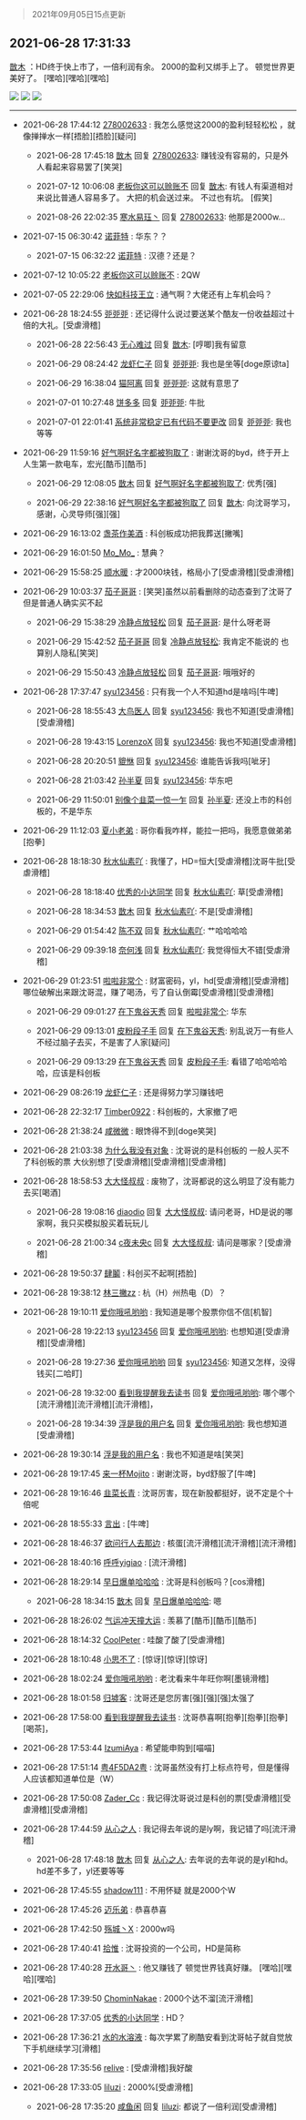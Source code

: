 > 2021年09月05日15点更新
<link rel="stylesheet" href="https://cdn.jsdelivr.net/gh/taotie6/sampleJSON@main/css/photo_show.css">


 ## 2021-06-28 17:31:33 

 [㪚木](https://www.coolapk.com/feed/28068219?shareKey=Njc1NzNhMGQzNzdiNjEzMTc4MTY~) ：HD终于快上市了，一倍利润有余。
2000的盈利又绑手上了。
顿觉世界更美好了。
[嘿哈][嘿哈][嘿哈] 

<div class="album">
<img class="img-item" src="http://image.coolapk.com/feed/2019/0509/12/1081091_5794_614@418x238.gif" />
<img class="img-item" src="http://image.coolapk.com/feed/2019/0321/17/1081091_1553161535_7781@351x218.gif" />
<img class="img-item" src="http://image.coolapk.com/feed/2018/1201/17/1081091_1543657546_6904@353x200.gif" />
</div>

 ------- 

- 2021-06-28 17:44:12 [278002633](uid=130056) : 我怎么感觉这2000的盈利轻轻松松 ，就像掸掸水一样[捂脸][捂脸][疑问] 

    - 2021-06-28 17:45:18 [㪚木](uid=1081091) 回复 [278002633](uid=130056): 赚钱没有容易的，只是外人看起来容易罢了[笑哭] 

    - 2021-07-12 10:06:08 [老板你这可以赊账不](uid=3114123) 回复 [㪚木](uid=1081091): 有钱人有渠道相对来说比普通人容易多了。 大把的机会送过来。 不过也有坑。 [假笑] 

    - 2021-08-26 22:02:35 [寒水易珏丶](uid=2501924) 回复 [278002633](uid=130056): 他那是2000w... 

- 2021-07-15 06:30:42 [诺菲特](uid=4154937) : 华东？？ 

    - 2021-07-15 06:32:22 [诺菲特](uid=4154937) : 汉德？还是？ 

- 2021-07-12 10:05:22 [老板你这可以赊账不](uid=3114123) : 2QW 

- 2021-07-05 22:29:06 [快如科技王立](uid=722590) : 通气啊？大佬还有上车机会吗？ 

- 2021-06-28 18:24:55 [戼戼戼](uid=4044548) : 还记得什么说过要送某个酷友一份收益超过十倍的大礼。[受虐滑稽] 

    - 2021-06-28 22:56:43 [无心难过](uid=3681127) 回复 [㪚木](uid=1081091): [哼唧]我有留意 

    - 2021-06-29 08:24:42 [龙虾仁子](uid=1496281) 回复 [戼戼戼](uid=4044548): 我也是坐等[doge原谅ta] 

    - 2021-06-29 16:38:04 [猫阿离](uid=491974) 回复 [戼戼戼](uid=4044548): 这就有意思了 

    - 2021-07-01 10:27:48 [饼多多](uid=3767934) 回复 [戼戼戼](uid=4044548): 牛批 

    - 2021-07-01 22:01:41 [系统非常稳定已有代码不要更改](uid=3262577) 回复 [戼戼戼](uid=4044548): 我也等等 

- 2021-06-29 11:59:16 [好气啊好名字都被狗取了](uid=1229616) : 谢谢沈哥的byd，终于开上人生第一款电车，宏光[酷币][酷币] 

    - 2021-06-29 12:08:05 [㪚木](uid=1081091) 回复 [好气啊好名字都被狗取了](uid=1229616): 优秀[强] 

    - 2021-06-29 22:38:16 [好气啊好名字都被狗取了](uid=1229616) 回复 [㪚木](uid=1081091): 向沈哥学习，感谢，心灵导师[强][强] 

- 2021-06-29 16:13:02 [盏茶作美酒](uid=3769848) : 科创板成功把我葬送[撇嘴] 

- 2021-06-29 16:01:50 [Mo_Mo_](uid=432865) : 慧典？ 

- 2021-06-29 15:58:25 [顺水暖](uid=2030768) : 才2000块钱，格局小了[受虐滑稽][受虐滑稽] 

- 2021-06-29 10:03:37 [茄子哥哥](uid=573135) : [笑哭]虽然以前看删除的动态查到了沈哥了 但是普通人确实买不起 

    - 2021-06-29 15:38:29 [冷静点放轻松](uid=503205) 回复 [茄子哥哥](uid=573135): 是什么呀老哥 

    - 2021-06-29 15:42:52 [茄子哥哥](uid=573135) 回复 [冷静点放轻松](uid=503205): 我肯定不能说的 也算别人隐私[笑哭] 

    - 2021-06-29 15:50:43 [冷静点放轻松](uid=503205) 回复 [茄子哥哥](uid=573135): 哦哦好的 

- 2021-06-28 17:37:47 [syu123456](uid=1585309) : 只有我一个人不知道hd是啥吗[牛啤] 

    - 2021-06-28 18:55:43 [大鸟医人](uid=1511304) 回复 [syu123456](uid=1585309): 我也不知道[受虐滑稽][受虐滑稽] 

    - 2021-06-28 19:43:15 [LorenzoX](uid=645650) 回复 [syu123456](uid=1585309): 我也不知道[受虐滑稽] 

    - 2021-06-28 20:20:51 [貔恘](uid=1812407) 回复 [syu123456](uid=1585309): 谁能告诉我吗[呲牙] 

    - 2021-06-28 21:03:42 [孙半夏](uid=1851173) 回复 [syu123456](uid=1585309): 华东吧 

    - 2021-06-29 11:50:01 [别像个韭菜一惊一乍](uid=824256) 回复 [孙半夏](uid=1851173): 还没上市的科创板的，不是华东 

- 2021-06-29 11:12:03 [夏小老弟](uid=7933496) : 哥你看我咋样，能拉一把吗，我愿意做弟弟[抱拳] 

- 2021-06-28 18:18:30 [秋水仙素吖](uid=1858015) : 我懂了，HD=恒大[受虐滑稽]沈哥牛批[受虐滑稽] 

    - 2021-06-28 18:18:40 [优秀的小达同学](uid=3114536) 回复 [秋水仙素吖](uid=1858015): 草[受虐滑稽] 

    - 2021-06-28 18:34:53 [㪚木](uid=1081091) 回复 [秋水仙素吖](uid=1858015): 不是[受虐滑稽] 

    - 2021-06-29 01:54:42 [陈不双](uid=3701802) 回复 [秋水仙素吖](uid=1858015): 艹哈哈哈哈 

    - 2021-06-29 09:39:18 [奈何浅](uid=1884562) 回复 [秋水仙素吖](uid=1858015): 我觉得恒大不错[受虐滑稽] 

- 2021-06-29 01:23:51 [啦啦非常个](uid=2011605) : 财富密码，yl，hd[受虐滑稽][受虐滑稽]哪位破解出来跟沈哥混，赚了喝汤，亏了自认倒霉[受虐滑稽][受虐滑稽] 

    - 2021-06-29 09:01:27 [在下鬼谷天秀](uid=1463562) 回复 [啦啦非常个](uid=2011605): 华东 

    - 2021-06-29 09:13:01 [皮粉段子手](uid=884077) 回复 [在下鬼谷天秀](uid=1463562): 别乱说万一有些人不经过脑子去买，不是害了人家[疑问] 

    - 2021-06-29 09:13:29 [在下鬼谷天秀](uid=1463562) 回复 [皮粉段子手](uid=884077): 看错了哈哈哈哈哈，应该是科创板 

- 2021-06-29 08:26:19 [龙虾仁子](uid=1496281) : 还是得努力学习赚钱吧 

- 2021-06-28 22:32:17 [Timber0922](uid=1239464) : 科创板的，大家撤了吧 

- 2021-06-28 21:38:24 [咸微微](uid=1248718) : 眼馋得不到[doge笑哭] 

- 2021-06-28 21:03:38 [为什么我没有对象](uid=2236988) : 沈哥说的是科创板的 一般人买不了科创板的票 大伙别想了[受虐滑稽][受虐滑稽][受虐滑稽] 

- 2021-06-28 18:58:53 [大大怪叔叔](uid=956235) : 废物了，沈哥都说的这么明显了没有能力去买[喝酒] 

    - 2021-06-28 19:08:16 [diaodio](uid=2939500) 回复 [大大怪叔叔](uid=956235): 请问老哥，HD是说的哪家啊，我只买模拟股买着玩玩儿 

    - 2021-06-28 21:00:34 [c夜未央c](uid=2817903) 回复 [大大怪叔叔](uid=956235): 请问是哪家？[受虐滑稽] 

- 2021-06-28 19:50:37 [肆鬮](uid=1256668) : 科创买不起啊[捂脸] 

- 2021-06-28 19:38:12 [林三撇zz](uid=1357950) : 杭（H）州热电（D）？ 

- 2021-06-28 19:10:11 [爱你哦吼哟哟](uid=2337567) : 我知道是哪个股票你信不信[机智] 

    - 2021-06-28 19:22:13 [syu123456](uid=1585309) 回复 [爱你哦吼哟哟](uid=2337567): 也想知道[受虐滑稽][受虐滑稽] 

    - 2021-06-28 19:27:36 [爱你哦吼哟哟](uid=2337567) 回复 [syu123456](uid=1585309): 知道又怎样，没得钱买[二哈盯] 

    - 2021-06-28 19:32:00 [看到我提醒我去读书](uid=2577914) 回复 [爱你哦吼哟哟](uid=2337567): 哪个哪个[流汗滑稽][流汗滑稽][流汗滑稽]， 

    - 2021-06-28 19:34:39 [浮是我的用户名](uid=1312301) 回复 [爱你哦吼哟哟](uid=2337567): 我也想知道[受虐滑稽] 

- 2021-06-28 19:30:14 [浮是我的用户名](uid=1312301) : 我也不知道是啥[笑哭] 

- 2021-06-28 19:17:45 [来一杯Mojito](uid=718339) : 谢谢沈哥，byd舒服了[牛啤] 

- 2021-06-28 19:16:46 [韭菜长青](uid=1185537) : 沈哥厉害，现在新股都挺好，说不定是个十倍呢 

- 2021-06-28 18:55:33 [言出](uid=1510922) : [牛啤] 

- 2021-06-28 18:46:37 [欲问行人去那边](uid=826969) : 核蛋[流汗滑稽][流汗滑稽][流汗滑稽] 

- 2021-06-28 18:40:16 [呼呼yigiao](uid=3884903) : [流汗滑稽] 

- 2021-06-28 18:29:14 [早日爆单哈哈哈](uid=2188936) : 沈哥是科创板吗？[cos滑稽] 

    - 2021-06-28 18:34:15 [㪚木](uid=1081091) 回复 [早日爆单哈哈哈](uid=2188936): 嗯 

- 2021-06-28 18:26:02 [气运冲天撞大运](uid=3158661) : 羡慕了[酷币][酷币][酷币] 

- 2021-06-28 18:14:32 [CoolPeter](uid=1437066) : 哇酸了酸了[受虐滑稽] 

- 2021-06-28 18:10:48 [小思不了](uid=1224372) : [惊讶][惊讶][惊讶] 

- 2021-06-28 18:02:24 [爱你哦吼哟哟](uid=2337567) : 老沈看来牛年旺你啊[墨镜滑稽] 

- 2021-06-28 18:01:58 [归墟客](uid=3287587) : 沈哥还是您厉害[强][强][强]太强了 

- 2021-06-28 17:58:00 [看到我提醒我去读书](uid=2577914) : 沈哥恭喜啊[抱拳][抱拳][抱拳][喝茶]， 

- 2021-06-28 17:53:44 [IzumiAya](uid=645599) : 希望能申购到[喵喵] 

- 2021-06-28 17:51:14 [粤4F5DA2粤](uid=983185) : 沈哥虽然没有打上标点符号，但是懂得人应该都知道单位是（W） 

- 2021-06-28 17:50:08 [Zader_Cc](uid=1453125) : 我记得沈哥说过是科创的票[受虐滑稽][受虐滑稽][受虐滑稽] 

- 2021-06-28 17:44:59 [从心之人](uid=3359478) : 我记得去年说的是ly啊，我记错了吗[流汗滑稽] 

    - 2021-06-28 17:48:18 [㪚木](uid=1081091) 回复 [从心之人](uid=3359478): 去年说的去年说的是yl和hd。hd差不多了，yl还要等等 

- 2021-06-28 17:45:55 [shadow111](uid=860896) : 不用怀疑  就是2000个W 

- 2021-06-28 17:45:26 [迈乐弟](uid=1554109) : 恭喜恭喜 

- 2021-06-28 17:42:50 [殇城丶X](uid=2829111) : 2000w吗 

- 2021-06-28 17:40:41 [拾惟](uid=1326360) : 沈哥投资的一个公司，HD是简称 

- 2021-06-28 17:40:28 [开水哥丶](uid=608451) : 他又赚钱了
顿觉世界钱真好赚。
[嘿哈][嘿哈][嘿哈] 

- 2021-06-28 17:39:50 [ChominNakae](uid=1119358) : 2000个达不溜[流汗滑稽] 

- 2021-06-28 17:37:05 [优秀的小达同学](uid=3114536) : HD？ 

- 2021-06-28 17:36:21 [水的水溶液](uid=5967820) : 每次学累了刷酷安看到沈哥帖子就自觉放下手机继续学习[滑稽] 

- 2021-06-28 17:35:56 [relive](uid=1401589) : [受虐滑稽]我好酸 

- 2021-06-28 17:33:05 [liluzi](uid=3499639) : 2000%[受虐滑稽] 

    - 2021-06-28 17:35:20 [咸鱼闲](uid=3783511) 回复 [liluzi](uid=3499639): 都说了一倍利润[受虐滑稽] 

